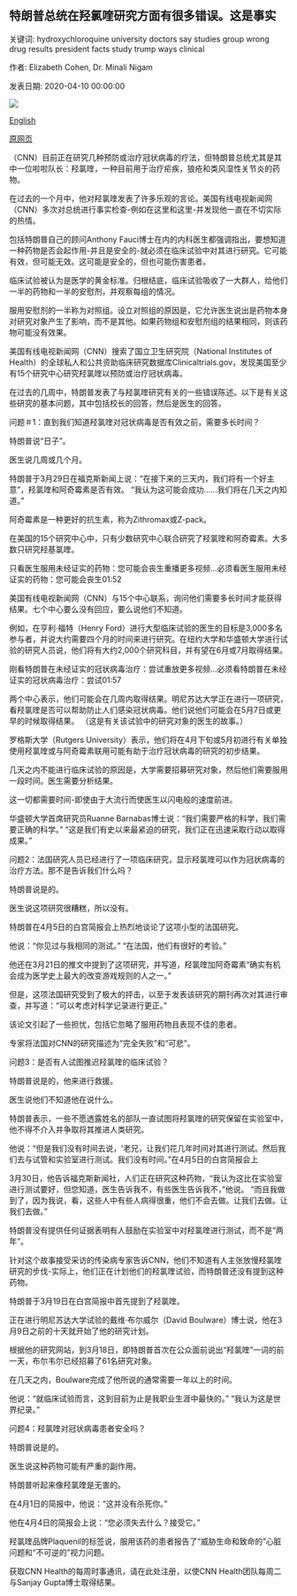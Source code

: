 ## 特朗普总统在羟氯喹研究方面有很多错误。这是事实

关键词: hydroxychloroquine university doctors say studies group wrong drug results president facts study trump ways clinical

作者: Elizabeth Cohen, Dr. Minali Nigam

发表日期: 2020-04-10 00:00:00

![](https://cdn.cnn.com/cnnnext/dam/assets/200408041447-hydroxychloroquine-bottle-super-tease.jpg)

[English](President%20Trump%20is%20wrong%20in%20so%20many%20ways%20about%20hydroxychloroquine%20studies.%20Here%20are%20the%20facts.md)

[原网页](https://edition.cnn.com/2020/04/10/health/trump-wrong-about-hydroxychloroquine/index.html)

（CNN）目前正在研究几种预防或治疗冠状病毒的疗法，但特朗普总统尤其是其中一位啦啦队长：羟氯喹，一种目前用于治疗疟疾，狼疮和类风湿性关节炎的药物。

在过去的一个月中，他对羟氯喹发表了许多乐观的言论。美国有线电视新闻网（CNN）多次对总统进行事实检查-例如在这里和这里-并发现他一直在不切实际的热情。

包括特朗普自己的顾问Anthony Fauci博士在内的内科医生都强调指出，要想知道一种药物是否会起作用-并且是安全的-就必须在临床试验中对其进行研究。它可能有效，但可能无效。这可能是安全的，但也可能伤害患者。

临床试验被认为是医学的黄金标准。归根结底，临床试验吸收了一大群人，给他们一半的药物和一半的安慰剂，并观察每组的情况。

服用安慰剂的一半称为对照组。设立对照组的原因是，它允许医生说出是药物本身对研究对象产生了影响，而不是其他。如果药物组和安慰剂组的结果相同，则该药物可能没有效果。

美国有线电视新闻网（CNN）搜索了国立卫生研究院（National Institutes of Health）的全球私人和公共资助临床研究数据库Clinicaltrials.gov，发现美国至少有15个研究中心研究羟氯喹以预防或治疗冠状病毒。

在过去的几周中，特朗普发表了与羟氯喹研究有关的一些错误陈述。以下是有关这些研究的基本问题，其中包括校长的回答，然后是医生的回答。

问题＃1：直到我们知道羟氯喹对冠状病毒是否有效之前，需要多长时间？

特朗普说“日子”。

医生说几周或几个月。

特朗普于3月29日在福克斯新闻上说：“在接下来的三天内，我们将有一个好主意”，羟氯喹和阿奇霉素是否有效。 “我认为这可能会成功……我们将在几天之内知道。”

阿奇霉素是一种更好的抗生素，称为Zithromax或Z-pack。

在美国的15个研究中心中，只有少数研究中心联合研究了羟氯喹和阿奇霉素。大多数只研究羟基氯喹。

只看医生服用未经证实的药物：您可能会丧生重播更多视频...必须看医生服用未经证实的药物：您可能会丧生01:52

美国有线电视新闻网（CNN）与15个中心联系，询问他们需要多长时间才能获得结果。七个中心要么没有回应，要么说他们不知道。

例如，在亨利·福特（Henry Ford）进行大型临床试验的医生的目标是3,000多名参与者，并说大约需要四个月的时间来进行研究。在纽约大学和华盛顿大学进行试验的研究人员说，他们将有大约2,000个研究科目，并有望在6月或7月取得结果。

刚看特朗普在未经证实的冠状病毒治疗：尝试重放更多视频...必须看特朗普在未经证实的冠状病毒治疗：尝试01:57

两个中心表示，他们可能会在几周内取得结果。明尼苏达大学正在进行一项研究，看羟氯喹是否可以帮助防止人们感染冠状病毒。他们说他们可能会在5月7日或更早的时候取得结果。 （这是有关该试验中的研究对象的医生的故事。）

罗格斯大学（Rutgers University）表示，他们将在4月下旬或5月初进行有关单独使用羟氯喹或与阿奇霉素联用可能有助于治疗冠状病毒的研究的初步结果。

几天之内不能进行临床试验的原因是，大学需要招募研究对象，然后他们需要服用一段时间。医生需要分析结果。

这一切都需要时间-即使由于大流行而使医生以闪电般的速度前进。

华盛顿大学首席研究员Ruanne Barnabas博士说：“我们需要严格的科学，我们需要正确的科学。” “这是我们有史以来最紧迫的研究，我们正在迅速采取行动以取得成果。”

问题2：法国研究人员已经进行了一项临床研究，显示羟氯喹可以作为冠状病毒的治疗方法。那不是告诉我们什么吗？

特朗普说是的。

医生说这项研究很糟糕，所以没有。

特朗普在4月5日的白宫简报会上热烈地谈论了这项小型的法国研究。

他说：“你见过与我相同的测试。” “在法国，他们有很好的考验。”

他还在3月21日的推文中提到了这项研究，并写道，羟氯喹加阿奇霉素“确实有机会成为医学史上最大的改变游戏规则的人之一。”

但是，这项法国研究受到了极大的抨击，以至于发表该研究的期刊再次对其进行审查，并写道：“可以考虑对科学记录进行更正。”

该论文引起了一些担忧，包括它忽略了服用药物且表现不佳的患者。

专家将法国对CNN的研究描述为“完全失败”和“可悲”。

问题3：是否有人试图推迟羟氯喹的临床试验？

特朗普说是的，他来进行救援。

医生说他们不知道他在说什么。

特朗普表示，一些不愿透露姓名的部队一直试图将羟氯喹的研究保留在实验室中，他不得不介入并争取将其推进人类研究。

他说：“但是我们没有时间去说，'老兄，让我们花几年时间对其进行测试。然后我们去与试管和实验室进行测试。我们没有时间。”在4月5日的白宫简报会上

3月30日，他告诉福克斯新闻社，人们正在研究这种药物，“我认为这比在实验室进行测试要好，但您知道，医生告诉我不，有些医生告诉我不，”他说。 “而且我做到了，因为我说，看，这些人中有些人病得很重，他们不会去做。让我们去做。让我们去做。”

特朗普没有提供任何证据表明有人鼓励在实验室中对羟氯喹进行测试，而不是“两年”。

针对这个故事接受采访的传染病专家告诉CNN，他们不知道有人主张放慢羟氯喹研究的步伐-实际上，他们正在计划他们的羟氯喹试验，而特朗普还没有提到这种药物。

特朗普于3月19日在白宫简报中首先提到了羟氯喹。

正在进行明尼苏达大学试验的戴维·布尔威尔（David Boulware）博士说，他在3月9日之前的十天就开始了他的研究计划。

根据他的研究网站，到3月18日，即特朗普首次在公众面前说出“羟氯喹”一词的前一天，布尔韦尔已经招募了61名研究对象。

在几天之内，Boulware完成了他所说的通常需要一年以上的时间。

他说：“就临床试验而言，这到目前为止是我职业生涯中最快的。” “我认为这是世界纪录。”

问题4：羟氯喹对冠状病毒患者安全吗？

特朗普说是的。

医生说这种药物可能有严重的副作用。

特朗普听起来像羟氯喹是无害的。

在4月1日的简报中，他说：“这并没有杀死你。”

他在4月4日的简报会上说：“您必须失去什么？接受它。”

羟氯喹品牌Plaquenil的标签说，服用该药的患者报告了“威胁生命和致命的”心脏问题和“不可逆的”视力问题。

获取CNN Health的每周时事通讯，请在此处注册，以使CNN Health团队每周二与Sanjay Gupta博士取得结果。